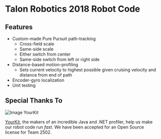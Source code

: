 # Talon Robotics 2018 Robot Code
## Features
- Custom-made Pure Pursuit path-tracking 
  - Cross-field scale
  - Same-side scale
  - Either switch from center
  - Same-side switch from left or right side
- Distance-based motion-profiling
  - Sets current velocity to highest possible given cruising velocity and distance from end of path
- Encoder-gyro localization
- Unit testing
## Special Thanks To
![Image YourKit](https://jitsi.org/wp-content/uploads/2017/01/logo-yourkit.png)

[YourKit](http://www.yourkit.com/), the makers of an incredible Java and .NET profiler, help us make our robot code run _fast_. We have been accepted for an Open Source license for Team 2502. 

